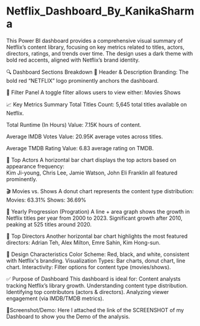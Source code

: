 # Netflix_Dashboard_By_KanikaSharma
This Power BI dashboard provides a comprehensive visual summary of Netflix’s content library, focusing on key metrics related to titles, actors, directors, ratings, and trends over time. The design uses a dark theme with bold red accents, aligned with Netflix’s brand identity.

🔍 Dashboard Sections Breakdown
  🔴 Header & Description
    Branding: The bold red “NETFLIX” logo prominently anchors the dashboard.

  🧩 Filter Panel
    A toggle filter allows users to view either:
      Movies
      Shows

📈 Key Metrics Summary
   Total Titles
    Count: 5,645 total titles available on Netflix.

  Total Runtime (In Hours)
    Value: 7.15K hours of content.

   Average IMDB Votes
     Value: 20.95K average votes across titles.

  Average TMDB Rating
     Value: 6.83 average rating on TMDB.


 👤 Top Actors
   A horizontal bar chart displays the top actors based on appearance frequency:  
   Kim Ji-young, Chris Lee, Jamie Watson, John Eli Franklin all featured prominently.   


🎬 Movies vs. Shows
   A donut chart represents the content type distribution:
   Movies: 63.31%
   Shows: 36.69%

📅 Yearly Progression (Progration)
    A line + area graph shows the growth in Netflix titles per year from 2000 to 2023.
    Significant growth after 2010, peaking at 525 titles around 2020.

🎥 Top Directors
    Another horizontal bar chart highlights the most featured directors:
    Adrian Teh, Alex Milton, Emre Sahin, Kim Hong-sun.

📝 Design Characteristics
   Color Scheme: Red, black, and white, consistent with Netflix's branding.
   Visualization Types: Bar charts, donut chart, line chart.
   Interactivity: Filter options for content type (movies/shows).


✅ Purpose of Dashboard
  This dashboard is ideal for:
     Content analysts tracking Netflix’s library growth.
     Understanding content type distribution.
     Identifying top contributors (actors & directors).
     Analyzing viewer engagement (via IMDB/TMDB metrics).

💠Screenshot/Demo:
   Here I attached the link of the SCREENSHOT of my Dashboard to show you the Demo of the analysis.
   

     
      
